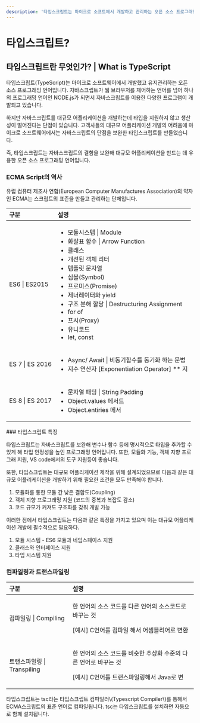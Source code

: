```yaml
---
description: '타입스크립트는 마이크로 소프트에서 개발하고 관리하는 오픈 소스 프로그래밍 언어입니다. 모든 브라우저나 호스트, 운영체제에서도 동작합니다.'
---
```


# 타입스크립트?

## 타입스크립트란 무엇인가? \| What is TypeScript

 타입스크립트\(TypeScript\)는 마이크로 소프트웨어에서 개발했고 유지관리하는 오픈 소스 프로그래밍 언어입니다. 자바스크립트가 웹 브라우저를 제어하는 언어를 넘어 하나의 프로그래밍 언어인 NODE.js가 되면서 자바스크립트를 이용한 다양한 프로그램이 개발되고 있습니다. 

 하지만 자바스크립트를 대규모 어플리케이션을 개발하는데 타입을 지원하지 않고 생산성이 떨어진다는 단점이 있습니다. 고객사들의 대규모 어플리케이션 개발의 어려움에 마이크로 소프트웨어에서는 자바스크립트의 단점을 보완한 타입스크립트를 만들었습니다.

 즉, 타입스크립트는 자바스크립트의 결함을 보완해 대규모 어플리케이션을 만드는 데 유용한 오픈 소스 프로그래밍 언어입니다. 

### ECMA Script의 역사

 유럽 컴퓨터 제조사 연합\(European Computer Manufactures Association\)의 약자인 ECMA는 스크립트의 표즌을 만들고 관리하는 단체입니다. 

<table>
  <thead>
    <tr>
      <th style="text-align:left">&#xAD6C;&#xBD84;</th>
      <th style="text-align:left">&#xC124;&#xBA85;</th>
    </tr>
  </thead>
  <tbody>
    <tr>
      <td style="text-align:left">ES6 | ES2015</td>
      <td style="text-align:left">
        <ul>
          <li>&#xBAA8;&#xB4C8;&#xC2DC;&#xC2A4;&#xD15C; | Module</li>
          <li>&#xD654;&#xC0B4;&#xD45C; &#xD568;&#xC218; | Arrow Function</li>
          <li>&#xD074;&#xB798;&#xC2A4;</li>
          <li>&#xAC1C;&#xC120;&#xB41C; &#xAC1D;&#xCCB4; &#xB9AC;&#xD130;</li>
          <li>&#xD15C;&#xD50C;&#xB9BF; &#xBB38;&#xC790;&#xC5F4;</li>
          <li>&#xC2EC;&#xBCFC;(Symbol)</li>
          <li>&#xD504;&#xB85C;&#xBBF8;&#xC2A4;(Promise)</li>
          <li>&#xC81C;&#xB108;&#xB808;&#xC774;&#xD130;&#xC640; yield</li>
          <li>&#xAD6C;&#xC870; &#xBD84;&#xD574; &#xD560;&#xB2F9; | Destructuring Assignment</li>
          <li>for of</li>
          <li>&#xD504;&#xC2DC;(Proxy)</li>
          <li>&#xC720;&#xB2C8;&#xCF54;&#xB4DC;</li>
          <li>let, const</li>
        </ul>
      </td>
    </tr>
    <tr>
      <td style="text-align:left">ES 7 | ES 2016</td>
      <td style="text-align:left">
        <ul>
          <li>Async/ Await | &#xBE44;&#xB3D9;&#xAE30;&#xD568;&#xC218;&#xB97C; &#xB3D9;&#xAE30;&#xD654;
            &#xD558;&#xB294; &#xBB38;&#xBC95;</li>
          <li>&#xC9C0;&#xC218; &#xC5F0;&#xC0B0;&#xC790; [Exponentiation Operator] **
            &#xC9C0;</li>
        </ul>
      </td>
    </tr>
    <tr>
      <td style="text-align:left">ES 8 | ES 2017</td>
      <td style="text-align:left">
        <ul>
          <li>&#xBB38;&#xC790;&#xC5F4; &#xD328;&#xB529; | String Padding</li>
          <li>Object.values &#xBA54;&#xC11C;&#xB4DC;</li>
          <li>Object.entiries &#xBA54;&#xC11C;</li>
        </ul>
      </td>
    </tr>
  </tbody>
</table>### 타입스크립트 특징

 타입스크립트는 자바스크립트를 보완해 변수나 함수 등에 명시적으로 타입을 추가할 수 있게 해 타입 안정성을 높인 프로그래밍 언어입니다. 또한, 모듈화 기능, 객체 지향 프로그래 지원, VS code에서의 도구 지원등이 좋습니다.

 또한, 타입스크립트는 대규모 어플리케이션 제작을 위해 설계되었으므로 다음과 같은 대규모 어플리케이션을 개발하기 위해 필요한 조건을 모두 만족해야 합니다.

1. 모듈화를 통한 모듈 간 낮은 결합도\(Coupling\)
2. 객체 지향 프로그래밍 지원 \(코드의 중복과 복잡도 감소\)
3. 코드 규모가 커져도 구조화를 갖춰 개발 가능

 이러한 점에서 타입스크립트는 다음과 같은 특징을 가지고 있으며 이는 대규모 어플리케이션 개발에 필수적으로 필요하다.

1. 모듈 시스템 - ES6 모듈과 네임스페이스 지원
2. 클래스와 인터페이스 지원
3. 타입 시스템 지원

### 컴파일링과 트랜스파일링

<table>
  <thead>
    <tr>
      <th style="text-align:left">&#xAD6C;&#xBD84;</th>
      <th style="text-align:left">&#xC124;&#xBA85;</th>
    </tr>
  </thead>
  <tbody>
    <tr>
      <td style="text-align:left">&#xCEF4;&#xD30C;&#xC77C;&#xB9C1; | Compiling</td>
      <td style="text-align:left">
        <p>&#xD55C; &#xC5B8;&#xC5B4;&#xC758; &#xC18C;&#xC2A4; &#xCF54;&#xB4DC;&#xB97C;
          &#xB2E4;&#xB978; &#xC5B8;&#xC5B4;&#xC758; &#xC18C;&#xC2A4;&#xCF54;&#xB4DC;&#xB85C;
          &#xBC14;&#xAFB8;&#xB294; &#xAC83;</p>
        <p>[&#xC608;&#xC2DC;] C&#xC5B8;&#xC5B4;&#xB97C; &#xCEF4;&#xD30C;&#xC77C;
          &#xD574;&#xC11C; &#xC5B4;&#xC148;&#xBE14;&#xB9AC;&#xC5B4;&#xB85C; &#xBCC0;&#xD658;</p>
      </td>
    </tr>
    <tr>
      <td style="text-align:left">&#xD2B8;&#xB79C;&#xC2A4;&#xD30C;&#xC77C;&#xB9C1; | Transpiling</td>
      <td
      style="text-align:left">
        <p>&#xD55C; &#xC5B8;&#xC5B4;&#xC758; &#xC18C;&#xC2A4; &#xCF54;&#xB4DC;&#xB97C;
          &#xBE44;&#xC2B7;&#xD55C; &#xCD94;&#xC0C1;&#xD654; &#xC218;&#xC900;&#xC758;
          &#xB2E4;&#xB978; &#xC5B8;&#xC5B4;&#xB85C; &#xBC14;&#xAFB8;&#xB294; &#xAC83;</p>
        <p>[&#xC608;&#xC2DC;] C&#xC5B8;&#xC5B4;&#xB97C; &#xD2B8;&#xB79C;&#xC2A4;&#xD30C;&#xC77C;&#xB9C1;&#xD574;&#xC11C;
          Java&#xB85C; &#xBCC0;</p>
        </td>
    </tr>
  </tbody>
</table> 타입스크립트는 tsc라는 타입스크립트 컴파일러\(Typescript Compiler\)를 통해서 ECMA스크립트의 표준 언어로 컴파일됩니다. tsc는 타입스크립트를 설치하면 자동으로 함께 설치됩니다.

